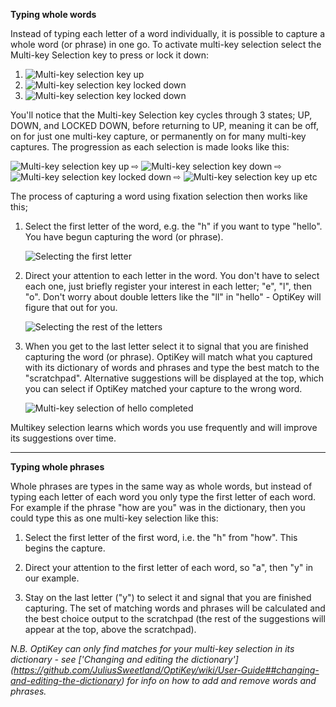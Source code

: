 **Typing whole words**

Instead of typing each letter of a word individually, it is possible to capture a whole word (or phrase) in one go. To activate multi-key selection select the Multi-key Selection key to press or lock it down:

1. ![Multi-key selection key up](https://github.com/JuliusSweetland/OptiKey/blob/gh-pages/images/Key_MultiKeySelection_Up.png)
2. ![Multi-key selection key locked down](https://github.com/JuliusSweetland/OptiKey/blob/gh-pages/images/Typing_Hello_MultiKeyCapture_Turning_On_MultiKeyCapture.png)
3. ![Multi-key selection key locked down](https://github.com/JuliusSweetland/OptiKey/blob/gh-pages/images/Key_MultiKeySelection_Locked_Down.png)

You'll notice that the Multi-key Selection key cycles through 3 states; UP, DOWN, and LOCKED DOWN, before returning to UP, meaning it can be off, on for just one multi-key capture, or permanently on for many multi-key captures. The progression as each selection is made looks like this:

![Multi-key selection key up](https://github.com/JuliusSweetland/OptiKey/blob/gh-pages/images/Key_MultiKeySelection_Up.png)
 ⇨ 
![Multi-key selection key down](https://github.com/JuliusSweetland/OptiKey/blob/gh-pages/images/Key_MultiKeySelection_Down.png)
 ⇨ 
![Multi-key selection key locked down](https://github.com/JuliusSweetland/OptiKey/blob/gh-pages/images/Key_MultiKeySelection_Locked_Down.png)
 ⇨ 
![Multi-key selection key up](https://github.com/JuliusSweetland/OptiKey/blob/gh-pages/images/Key_MultiKeySelection_Up.png)
etc

The process of capturing a word using fixation selection then works like this;

1. Select the first letter of the word, e.g. the "h" if you want to type "hello". You have begun capturing the word (or phrase).

    ![Selecting the first letter](https://github.com/JuliusSweetland/OptiKey/blob/gh-pages/images/Typing_Hello_MultiKeyCapture_Starting.png)

2. Direct your attention to each letter in the word. You don't have to select each one, just briefly register your interest in each letter; "e", "l", then "o". Don't worry about double letters like the "ll" in "hello" - OptiKey will figure that out for you.

    ![Selecting the rest of the letters](https://github.com/JuliusSweetland/OptiKey/blob/gh-pages/images/Typing_Hello_MultiKeyCapture_The_Whole_Capture.png)

3. When you get to the last letter select it to signal that you are finished capturing the word (or phrase). OptiKey will match what you captured with its dictionary of words and phrases and type the best match to the "scratchpad". Alternative suggestions will be displayed at the top, which you can select if OptiKey matched your capture to the wrong word.

    ![Multi-key selection of hello completed](https://github.com/JuliusSweetland/OptiKey/blob/gh-pages/images/Typing_Hello_MultiKeyCapture_Complete.png)

Multikey selection learns which words you use frequently and will improve its suggestions over time.

---

**Typing whole phrases**

Whole phrases are types in the same way as whole words, but instead of typing each letter of each word you only type the first letter of each word. For example if the phrase "how are you" was in the dictionary, then you could type this as one multi-key selection like this:

1. Select the first letter of the first word, i.e. the "h" from "how". This begins the capture.

2. Direct your attention to the first letter of each word, so "a", then "y" in our example.

3. Stay on the last letter ("y") to select it and signal that you are finished capturing. The set of matching words and phrases will be calculated and the best choice output to the scratchpad (the rest of the suggestions will appear at the top, above the scratchpad).

*N.B. OptiKey can only find matches for your multi-key selection in its dictionary - see ['Changing and editing the dictionary'] (https://github.com/JuliusSweetland/OptiKey/wiki/User-Guide##changing-and-editing-the-dictionary) for info on how to add and remove words and phrases.*